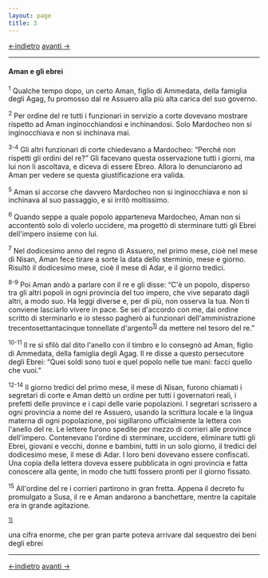 ```yaml
---
layout: page
title: 3
---
```

[<-indietro](est02.html) [avanti ->](est04.html)

--------------------------------
#### Aman e gli ebrei

<sup>1</sup> Qualche tempo dopo, un certo Aman, figlio di Ammedata,
della famiglia degli Agag, fu promosso dal re Assuero alla più alta
carica del suo governo.

<sup>2</sup> Per ordine del re tutti i funzionari in servizio a corte
dovevano mostrare rispetto ad Aman inginocchiandosi e inchinandosi. Solo
Mardocheo non si inginocchiava e non si inchinava mai.

<sup>3-4</sup> Gli altri funzionari di corte chiedevano a Mardocheo:
“Perché non rispetti gli ordini del re?” Gli facevano questa
osservazione tutti i giorni, ma lui non li ascoltava, e diceva di essere
Ebreo. Allora lo denunciarono ad Aman per vedere se questa
giustificazione era valida.

<sup>5</sup> Aman si accorse che davvero Mardocheo non si inginocchiava
e non si inchinava al suo passaggio, e si irritò moltissimo.

<sup>6</sup> Quando seppe a quale popolo apparteneva Mardocheo, Aman non
si accontentò solo di volerlo uccidere, ma progettò di sterminare tutti
gli Ebrei dell'impero insieme con lui.

<sup>7</sup> Nel dodicesimo anno del regno di Assuero, nel primo mese,
cioè nel mese di Nisan, Aman fece tirare a sorte la data dello
sterminio, mese e giorno. Risultò il dodicesimo mese, cioè il mese di
Adar, e il giorno tredici.

<sup>8-9</sup> Poi Aman andò a parlare con il re e gli disse: “C'è un
popolo, disperso tra gli altri popoli in ogni provincia del tuo impero,
che vive separato dagli altri, a modo suo. Ha leggi diverse e, per di
più, non osserva la tua. Non ti conviene lasciarlo vivere in pace. Se
sei d'accordo con me, dai ordine scritto di sterminarlo e io stesso
pagherò ai funzionari dell'amministrazione trecentosettantacinque
tonnellate
d'argento<sup><a href="#fn__1" id="fnt__1" class="fn_top">1)</a></sup>
da mettere nel tesoro del re.”

<sup>10-11</sup> Il re si sfilò dal dito l'anello con il timbro e lo
consegnò ad Aman, figlio di Ammedata, della famiglia degli Agag. Il re
disse a questo persecutore degli Ebrei: “Quei soldi sono tuoi e quel
popolo nelle tue mani: facci quello che vuoi.”

<sup>12-14</sup> Il giorno tredici del primo mese, il mese di Nisan,
furono chiamati i segretari di corte e Aman dettò un ordine per tutti i
governatori reali, i prefetti delle province e i capi delle varie
popolazioni. I segretari scrissero a ogni provincia a nome del re
Assuero, usando la scrittura locale e la lingua materna di ogni
popolazione, poi sigillarono ufficialmente la lettera con l'anello del
re. Le lettere furono spedite per mezzo di corrieri alle province
dell'impero. Contenevano l'ordine di sterminare, uccidere, eliminare
tutti gli Ebrei, giovani e vecchi, donne e bambini, tutti in un solo
giorno, il tredici del dodicesimo mese, il mese di Adar. I loro beni
dovevano essere confiscati. Una copia della lettera doveva essere
pubblicata in ogni provincia e fatta conoscere alla gente, in modo che
tutti fossero pronti per il giorno fissato.

<sup>15</sup> All'ordine del re i corrieri partirono in gran fretta.
Appena il decreto fu promulgato a Susa, il re e Aman andarono a
banchettare, mentre la capitale era in grande agitazione.


<sup><a href="#fnt__1" id="fn__1" class="fn_bot">1)</a></sup>

una cifra enorme, che per gran parte poteva arrivare dal sequestro dei
beni degli ebrei

---------------------------------------
[<-indietro](est02.html) [avanti ->](est04.html)